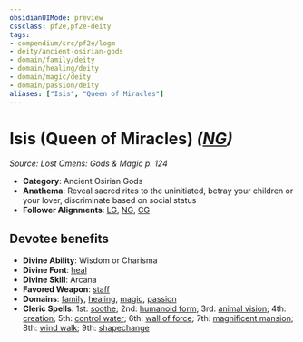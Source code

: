 ```yaml
---
obsidianUIMode: preview
cssclass: pf2e,pf2e-deity
tags:
- compendium/src/pf2e/logm
- deity/ancient-osirian-gods
- domain/family/deity
- domain/healing/deity
- domain/magic/deity
- domain/passion/deity
aliases: ["Isis", "Queen of Miracles"]
---
```

# Isis (Queen of Miracles) *([NG](../../../rules/traits/neutral-good-b1.md))*  
*Source: Lost Omens: Gods & Magic p. 124*  

- **Category**: Ancient Osirian Gods
- **Anathema**: Reveal sacred rites to the uninitiated, betray your children or your lover, discriminate based on social status
- **Follower Alignments**: [LG](../../../rules/traits/lawful-goo-b1.md), [NG](../../../rules/traits/neutral-good-b1.md), [CG](../../../rules/traits/chaotic-good-b1.md)

## Devotee benefits

- **Divine Ability**: Wisdom or Charisma
- **Divine Font**: [heal](../../spells/heal.md)
- **Divine Skill**: Arcana
- **Favored Weapon**: [staff](../../equipment/items/staff.md)
- **Domains**: [family](../domains.md#Family), [healing](../domains.md#Healing), [magic](../domains.md#Magic), [passion](../domains.md#Passion)
- **Cleric Spells**: 1st: [soothe](../../spells/soothe.md); 2nd: [humanoid form](../../spells/humanoid-form.md); 3rd: [animal vision](../../spells/animal-vision.md); 4th: [creation](../../spells/creation.md); 5th: [control water](../../spells/control-water.md); 6th: [wall of force](../../spells/wall-of-force.md); 7th: [magnificent mansion](../../spells/magnificent-mansion.md); 8th: [wind walk](../../spells/wind-walk.md); 9th: [shapechange](../../spells/shapechange.md)